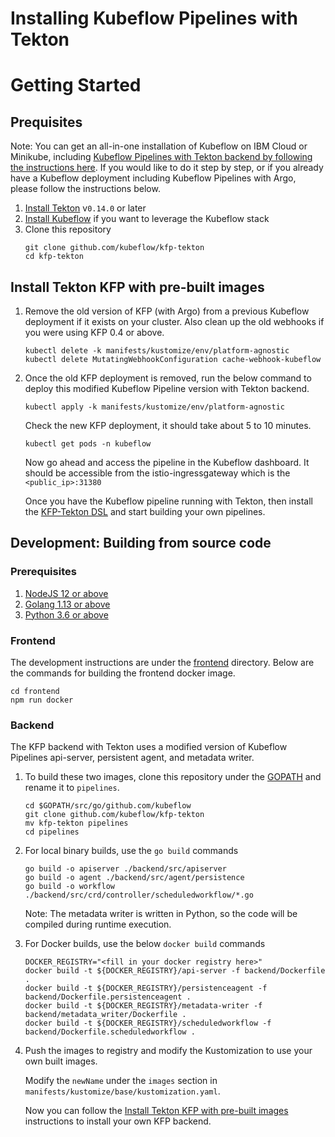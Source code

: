 # Installing Kubeflow Pipelines with Tekton

# Getting Started
## Prequisites

Note: You can get an all-in-one installation of Kubeflow on IBM Cloud or Minikube, including [Kubeflow Pipelines with Tekton backend by following the instructions here](https://github.com/IBM/KubeflowDojo/tree/master/HandsOn/Deployment). If you would like to do it step by step, or if you already have a Kubeflow deployment including Kubeflow Pipelines with Argo, please follow the instructions below.

1. [Install Tekton](https://github.com/tektoncd/pipeline/blob/master/docs/install.md#installing-tekton-pipelines-on-kubernetes) v`0.14.0` or later
2. [Install Kubeflow](https://www.kubeflow.org/docs/started/getting-started/) if you want to leverage the Kubeflow stack
3. Clone this repository
    ```
    git clone github.com/kubeflow/kfp-tekton
    cd kfp-tekton
    ```

## Install Tekton KFP with pre-built images
1. Remove the old version of KFP (with Argo) from a previous Kubeflow deployment if it exists on your cluster. Also clean up the old webhooks if you were using KFP 0.4 or above.
    ```shell
    kubectl delete -k manifests/kustomize/env/platform-agnostic
    kubectl delete MutatingWebhookConfiguration cache-webhook-kubeflow
    ```

2. Once the old KFP deployment is removed, run the below command to deploy this modified Kubeflow Pipeline version with Tekton backend.
    ```shell
    kubectl apply -k manifests/kustomize/env/platform-agnostic
    ```

    Check the new KFP deployment, it should take about 5 to 10 minutes.
    ```shell
    kubectl get pods -n kubeflow
    ```

    Now go ahead and access the pipeline in the Kubeflow dashboard. It should be accessible from the istio-ingressgateway which is the
    `<public_ip>:31380`

    Once you have the Kubeflow pipeline running with Tekton, then install the [KFP-Tekton DSL](/sdk/README.md) and start building your
    own pipelines.


## Development: Building from source code

### Prerequisites
1. [NodeJS 12 or above](https://nodejs.org/en/download/)
2. [Golang 1.13 or above](https://golang.org/dl/)
3. [Python 3.6 or above](https://www.python.org/downloads/)

### Frontend
The development instructions are under the [frontend](/frontend) directory. Below are the commands for building the frontend docker image.
```shell
cd frontend
npm run docker
```

### Backend
The KFP backend with Tekton uses a modified version of Kubeflow Pipelines api-server, persistent agent, and metadata writer. 
1. To build these two images, clone this repository under the [GOPATH](https://golang.org/doc/gopath_code.html#GOPATH) and rename it to `pipelines`. 
    ```shell
    cd $GOPATH/src/go/github.com/kubeflow
    git clone github.com/kubeflow/kfp-tekton
    mv kfp-tekton pipelines
    cd pipelines
    ```

2. For local binary builds, use the `go build` commands
   ```shell
   go build -o apiserver ./backend/src/apiserver
   go build -o agent ./backend/src/agent/persistence
   go build -o workflow ./backend/src/crd/controller/scheduledworkflow/*.go
   ```

   Note: The metadata writer is written in Python, so the code will be compiled during runtime execution.

3. For Docker builds, use the below `docker build` commands
   ```shell
   DOCKER_REGISTRY="<fill in your docker registry here>"
   docker build -t ${DOCKER_REGISTRY}/api-server -f backend/Dockerfile .
   docker build -t ${DOCKER_REGISTRY}/persistenceagent -f backend/Dockerfile.persistenceagent .
   docker build -t ${DOCKER_REGISTRY}/metadata-writer -f backend/metadata_writer/Dockerfile .
   docker build -t ${DOCKER_REGISTRY}/scheduledworkflow -f backend/Dockerfile.scheduledworkflow .
   ```

4. Push the images to registry and modify the Kustomization to use your own built images.
    
   Modify the `newName` under the `images` section in `manifests/kustomize/base/kustomization.yaml`.

   Now you can follow the [Install Tekton KFP with pre-built images](#install-tekton-kfp-with-pre-built-images) instructions to install your own KFP backend.
